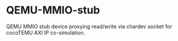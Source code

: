 # QEMU-MMIO-stub
QEMU MMIO stub device proxying read/write via chardev socket for cocoTEMU AXI IP co-simulation.
